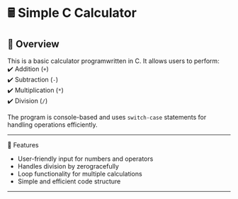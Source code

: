 # 🖩 Simple C Calculator  

## 📌 Overview  
This is a basic calculator programwritten in C. It allows users to perform:  
✔️ Addition (`+`)  
✔️ Subtraction (`-`)  
✔️ Multiplication (`*`)  
✔️ Division (`/`)  

The program is console-based and uses `switch-case` statements for handling operations efficiently.  

---

 🔹 Features  
- User-friendly input for numbers and operators  
- Handles division by zerogracefully  
- Loop functionality for multiple calculations  
- Simple and efficient code structure

---
